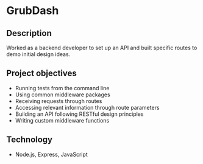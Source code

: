 # GrubDash

## Description
Worked as a backend developer to set up an API and built specific routes to demo initial design ideas.

## Project objectives
- Running tests from the command line
- Using common middleware packages
- Receiving requests through routes
- Accessing relevant information through route parameters
- Building an API following RESTful design principles
- Writing custom middleware functions

## Technology
- Node.js, Express, JavaScript
